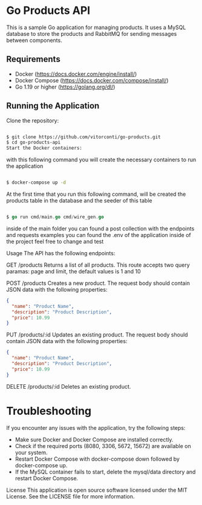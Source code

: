 # Go Products API
This is a sample Go application for managing products. It uses a MySQL database to store the products and RabbitMQ for sending messages between components.

## Requirements
- Docker (https://docs.docker.com/engine/install/)
- Docker Compose (https://docs.docker.com/compose/install/)
- Go 1.19 or higher (https://golang.org/dl/)

## Running the Application
Clone the repository:

```sh

$ git clone https://github.com/vitorconti/go-products.git
$ cd go-products-api
Start the Docker containers:
```
with this following command you will create the necessary containers to run the application
```sh

$ docker-compose up -d

```

At the first time that you run this following command, will be created the products table in the database and the seeder of this table

```go

$ go run cmd/main.go cmd/wire_gen.go

```
 inside of the main folder you can found a post collection with the endpoints and requests examples
 you can found the .env of the application inside of the project feel free to change and test


Usage
The API has the following endpoints:

GET /products
Returns a list of all products. This route accepts two query paramas: page and limit, the default values is 1 and 10


POST /products
Creates a new product. The request body should contain JSON data with the following properties:
```json
{
  "name": "Product Name",
  "description": "Product Description",
  "price": 10.99
}
```
PUT /products/:id
Updates an existing product. The request body should contain JSON data with the following properties:

```json
{
  "name": "Product Name",
  "description": "Product Description",
  "price": 10.99
}
```
DELETE /products/:id
Deletes an existing product.

# Troubleshooting
If you encounter any issues with the application, try the following steps:

- Make sure Docker and Docker Compose are installed correctly.
- Check if the required ports (8080, 3306, 5672, 15672) are available on your system.
- Restart Docker Compose with docker-compose down followed by docker-compose up.
- If the MySQL container fails to start, delete the mysql/data directory and restart Docker Compose.

License
This application is open source software licensed under the MIT License. See the LICENSE file for more information.
